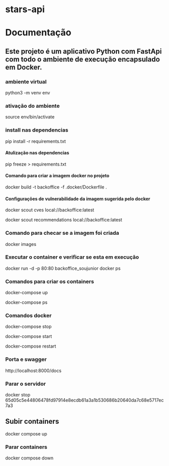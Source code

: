 # stars-api

# Documentação 
## Este projeto é um aplicativo Python com FastApi com todo o ambiente de execução encapsulado em Docker.

### ambiente virtual 
  python3 -m venv env


### ativação do ambiente 
  source env/bin/activate
  

### install nas dependencias 
  pip install -r requirements.txt


#### Atulização nas dependencias 
  pip freeze > requirements.txt
  

#### Comando para criar a imagem docker no projeto 
  docker build -t backoffice -f .docker/Dockerfile .


#### Configurações de vulnerabilidade da imagem sugerida pelo docker 
  docker scout cves local://backoffice:latest
  
  docker scout recommendations local://backoffice:latest


### Comando para checar se a imagem foi criada 
  docker images


### Executar o container e verificar se esta em execução 
  docker run -d -p 80:80 backoffice_soujunior
  docker ps
  

### Comandos para criar os containers 
docker-compose up 

docker-compose ps



### Comandos docker
docker-compose stop

docker-compose start 

docker-compose restart


### Porta e swagger
http://localhost:8000/docs


### Parar o servidor 
  docker stop <seu id> 65d05c5e44806478fd97914e8ecdb61a3a1b530686b20640da7c68e5717ec7a3

## Subir containers 
docker compose up

### Parar containers 
docker compose down 